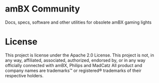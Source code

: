 # amBX Community
Docs, specs, software and other utilities for obsolete amBX gaming lights

# License
This project is license under the Apache 2.0 License.
This project is not, in any way, affiliated, associated, authorized, endorsed by, or in any way officially connected with amBX, Philips and MadCatz
All product and company names are trademarks™ or registered® trademarks of their respective holders.